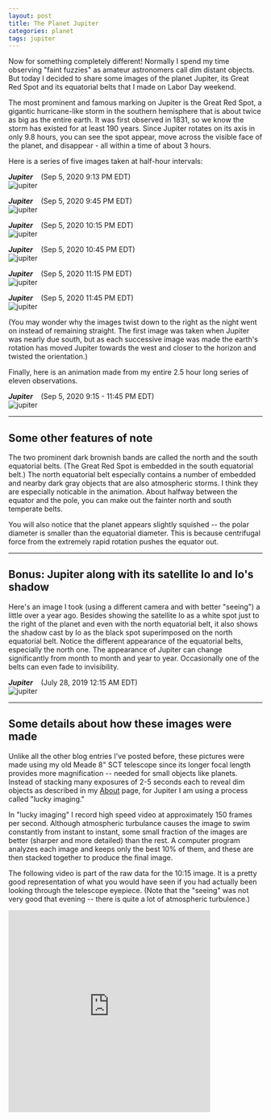 ```yaml
---
layout: post
title: The Planet Jupiter
categories: planet 
tags: jupiter
---
```

Now for something completely different!  Normally I spend my time observing "faint fuzzies" as amateur astronomers call dim distant objects.  But today I decided to share some images of the planet Jupiter, its Great Red Spot and its equatorial belts that I made on Labor Day weekend.

The most prominent and famous marking on Jupiter is the Great Red Spot, a gigantic hurricane-like storm in the southern hemisphere that is about twice as big as the entire earth.  It was first observed in 1831, so we know the storm has existed for at least 190 years.   Since Jupiter rotates on its axis in only 9.8 hours, you can see the spot appear, move across the visible face of the planet, and disappear - all within a time of about 3 hours.

Here is a series of five images taken at half-hour intervals:

_**Jupiter**_ &nbsp;&nbsp; (Sep 5, 2020 9:13 PM EDT)<br>
![jupiter](/images/jupiter_2020-09-05T21_12_48_AS_P10_l4_ap26+RS.jpg)

<!--
_**Jupiter**_ &nbsp;&nbsp; (Sep 5, 2020 9:30 PM EDT)<br>
![jupiter](/images/jupiter_2020-09-05T21_29_15_AS_P10_l4_ap26+RS.jpg)
-->

_**Jupiter**_ &nbsp;&nbsp; (Sep 5, 2020 9:45 PM EDT)<br>
![jupiter](/images/jupiter_2020-09-05T21_44_03_AS_P10_l4_ap26+RS.jpg)

<!--
_**Jupiter**_ &nbsp;&nbsp; (Sep 5, 2020 10:00 PM EDT)<br>
![jupiter](/images/jupiter_2020-09-05T22_00_12_AS_P10_l4_ap26+RS.jpg)
-->

_**Jupiter**_ &nbsp;&nbsp; (Sep 5, 2020 10:15 PM EDT)<br>
![jupiter](/images/jupiter_2020-09-05T22_15_22_AS_P10_l4_ap40_registax480.jpg)

<!--
_**Jupiter**_ &nbsp;&nbsp; (Sep 5, 2020 10:30 PM EDT)<br>
![jupiter](/images/jupiter_2020-09-05T22_30_07_AS_P10_l4_ap26+RS.jpg)
-->


_**Jupiter**_ &nbsp;&nbsp; (Sep 5, 2020 10:45 PM EDT)<br>
![jupiter](/images/jupiter_2020-09-05T22_45_06_AS_P10_l4_ap26+RS.jpg)

<!--
_**Jupiter**_ &nbsp;&nbsp; (Sep 5, 2020 11:00 PM EDT)<br>
![jupiter](/images/jupiter_2020-09-05T23_00_04_AS_P10_l4_ap26+RS.jpg)
-->

_**Jupiter**_ &nbsp;&nbsp; (Sep 5, 2020 11:15 PM EDT)<br>
![jupiter](/images/jupiter_2020-09-05T23_15_02_AS_P10_l4_ap27+RS.jpg)

<!--
_**Jupiter**_ &nbsp;&nbsp; (Sep 5, 2020 11:30 PM EDT)<br>
![jupiter](/images/jupiter_2020-09-05T23_30_02_AS_P10_l4_ap31+RS.jpg)
-->

_**Jupiter**_ &nbsp;&nbsp; (Sep 5, 2020 11:45 PM EDT)<br>
![jupiter](/images/jupiter_2020-09-05T23_45_02_AS_P10_l4_ap34+RS.jpg)

(You may wonder why the images twist down to the right as the night went on instead of remaining straight.  The first image was taken when Jupiter was nearly due south, but as each successive image was made the earth's rotation has moved Jupiter towards the west and closer to the horizon and twisted the orientation.)

Finally, here is an animation made from my entire 2.5 hour long series of eleven observations.

_**Jupiter**_ &nbsp;&nbsp; (Sep 5, 2020 9:15 - 11:45 PM EDT)<br>
![jupiter](/images/jupiter_2020-09-05.gif)

---

## Some other features of note

The two prominent dark brownish bands are called the north and the south equatorial belts. (The Great Red Spot is embedded in the south equatorial belt.)  The north equatorial belt especially contains a number of embedded and nearby dark gray objects that are also atmospheric storms. I think they are especially noticable in the animation. About halfway between the equator and the pole, you can make out the fainter north and south temperate belts.

You will also notice that the planet appears slightly squished -- the polar diameter is smaller than the equatorial diameter.  This is because centrifugal force from the extremely rapid rotation pushes the equator out.

---

## Bonus: Jupiter along with its satellite Io and Io's shadow

Here's an image I took (using a different camera and with better "seeing") a little over a year ago.  Besides showing the satellite Io as a white spot just to the right of the planet and even with the north equatorial belt, it also shows the shadow cast by Io as the black spot superimposed on the north equatorial belt.  Notice the different appearance of the equatorial belts, especially the north one.  The appearance of Jupiter can change significantly from month to month and year to year.  Occasionally one of the belts can even fade to invisibility.

_**Jupiter**_ &nbsp;&nbsp; (July 28, 2019 12:15 AM EDT)<br>
![jupiter](/images/jupiter_2019-07-28T00_15_29_m_pipp_AS_P12_l4_ap31+RS.jpg)

---

## Some details about how these images were made

Unlike all the other blog entries I've posted before, these pictures were made using my old Meade 8" SCT telescope since its longer focal length provides more magnification -- needed for small objects like planets.  Instead of stacking many exposures of 2-5 seconds each to reveal dim objects as described in my [About](/about/index.html) page, for Jupiter I am using a process called "lucky imaging."  

In "lucky imaging" I record high speed video at approximately 150 frames per second.  Although atmospheric turbulance causes the image to swim constantly from instant to instant, some small fraction of the images are better (sharper and more detailed) than the rest.  A computer program analyzes each image and keeps only the best 10% of them, and these are then stacked together to produce the final image.

The following video is part of the raw data for the 10:15 image.  It is a pretty good representation of what you would have seen if you had actually been looking through the telescope eyepiece.  (Note that the "seeing" was not very good that evening -- there is quite a lot of atmospheric turbulence.) 

<iframe width="400"
        height="400"
        src="https://www.youtube.com/embed/IDYCZyZ_M-s"
        frameborder="0"
        allow="autoplay; encrypted-media"
        >
        </iframe>








      